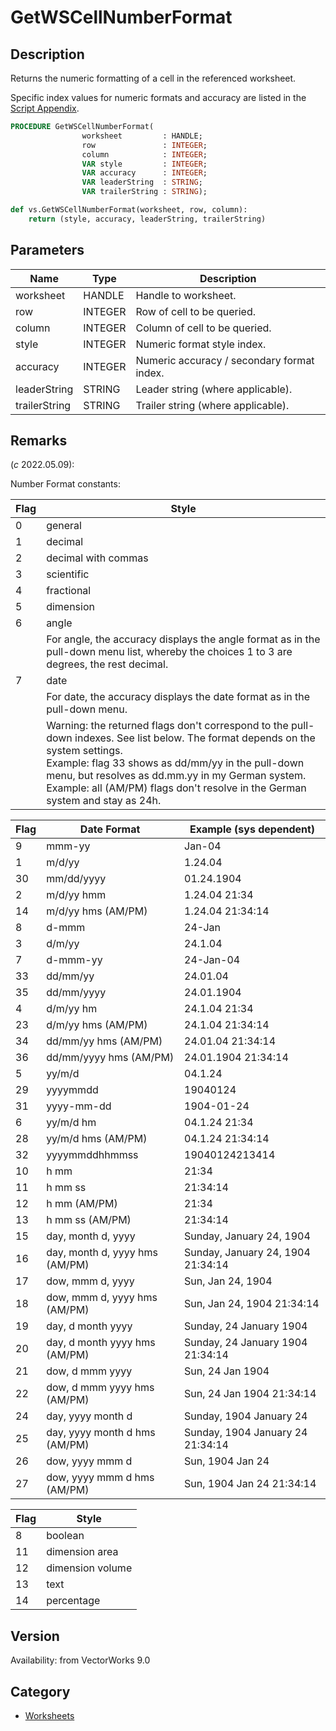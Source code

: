 # GetWSCellNumberFormat

## Description
Returns the numeric formatting of a cell in the referenced worksheet.

Specific index values for numeric formats and accuracy are listed in the [Script Appendix](../Appendix/pages/Appendix%20E%20-%20Miscellaneous%20Selectors.md#record---worksheet-field-types).

```pascal
PROCEDURE GetWSCellNumberFormat(
				worksheet         : HANDLE;
				row               : INTEGER;
				column            : INTEGER;
				VAR style         : INTEGER;
				VAR accuracy      : INTEGER;
				VAR leaderString  : STRING;
				VAR trailerString : STRING);
```

```python
def vs.GetWSCellNumberFormat(worksheet, row, column):
    return (style, accuracy, leaderString, trailerString)
```

## Parameters
|Name|Type|Description|
|---|---|---|
|worksheet|HANDLE|Handle to worksheet.|
|row|INTEGER|Row of cell to be queried.|
|column|INTEGER|Column of cell to be queried.|
|style|INTEGER|Numeric format style index.|
|accuracy|INTEGER|Numeric accuracy / secondary format index.|
|leaderString|STRING|Leader string (where applicable).|
|trailerString|STRING|Trailer string (where applicable).|

## Remarks
(*_c_* 2022.05.09):

Number Format constants:

| Flag | Style                |
|------|----------------------|
| 0    | general              |
| 1    | decimal              |
| 2    | decimal with commas  |
| 3    | scientific           |
| 4    | fractional           |
| 5    | dimension            |
| 6    | angle                |
|      | For angle, the accuracy displays the angle format as in the pull-down menu list, whereby the choices 1 to 3 are degrees, the rest decimal. |
| 7    | date                 |
|      | For date, the accuracy displays the date format as in the pull-down menu. |
|      | Warning: the returned flags don't correspond to the pull-down indexes. See list below. The format depends on the system settings.<br>Example: flag 33 shows as dd/mm/yy in the pull-down menu, but resolves as dd.mm.yy in my German system.<br>Example: all (AM/PM) flags don't resolve in the German system and stay as 24h. |

| Flag | Date Format                | Example (sys dependent)         |
|------|---------------------------|---------------------------------|
| 9    | mmm-yy                    | Jan-04                          |
| 1    | m/d/yy                    | 1.24.04                         |
| 30   | mm/dd/yyyy                | 01.24.1904                      |
| 2    | m/d/yy hmm                | 1.24.04 21:34                   |
| 14   | m/d/yy hms (AM/PM)        | 1.24.04  21:34:14               |
| 8    | d-mmm                     | 24-Jan                          |
| 3    | d/m/yy                    | 24.1.04                         |
| 7    | d-mmm-yy                  | 24-Jan-04                       |
| 33   | dd/mm/yy                  | 24.01.04                        |
| 35   | dd/mm/yyyy                | 24.01.1904                      |
| 4    | d/m/yy hm                 | 24.1.04 21:34                   |
| 23   | d/m/yy hms (AM/PM)        | 24.1.04  21:34:14               |
| 34   | dd/mm/yy hms (AM/PM)      | 24.01.04  21:34:14              |
| 36   | dd/mm/yyyy hms (AM/PM)    | 24.01.1904  21:34:14            |
| 5    | yy/m/d                    | 04.1.24                         |
| 29   | yyyymmdd                  | 19040124                        |
| 31   | yyyy-mm-dd                | 1904-01-24                      |
| 6    | yy/m/d hm                 | 04.1.24 21:34                   |
| 28   | yy/m/d hms (AM/PM)        | 04.1.24  21:34:14               |
| 32   | yyyymmddhhmmss            | 19040124213414                  |
| 10   | h mm                      | 21:34                           |
| 11   | h mm ss                   | 21:34:14                        |
| 12   | h mm (AM/PM)              | 21:34                           |
| 13   | h mm ss (AM/PM)           | 21:34:14                        |
| 15   | day, month d, yyyy        | Sunday, January 24, 1904        |
| 16   | day, month d, yyyy hms (AM/PM) | Sunday, January 24, 1904  21:34:14 |
| 17   | dow, mmm d, yyyy          | Sun, Jan 24, 1904               |
| 18   | dow, mmm d, yyyy hms (AM/PM) | Sun, Jan 24, 1904  21:34:14   |
| 19   | day, d month yyyy         | Sunday, 24 January 1904         |
| 20   | day, d month yyyy hms (AM/PM) | Sunday, 24 January 1904  21:34:14 |
| 21   | dow, d mmm yyyy           | Sun, 24 Jan 1904                |
| 22   | dow, d mmm yyyy hms (AM/PM) | Sun, 24 Jan 1904  21:34:14    |
| 24   | day, yyyy month d         | Sunday, 1904 January 24         |
| 25   | day, yyyy month d hms (AM/PM) | Sunday, 1904 January 24  21:34:14 |
| 26   | dow, yyyy mmm d           | Sun, 1904 Jan 24                |
| 27   | dow, yyyy mmm d hms (AM/PM) | Sun, 1904 Jan 24  21:34:14    |

| Flag | Style            |
|------|------------------|
| 8    | boolean          |
| 11   | dimension area   |
| 12   | dimension volume |
| 13   | text             |
| 14   | percentage       |

## Version
Availability: from VectorWorks 9.0

## Category
* [Worksheets](../Categories/Worksheets.md)
